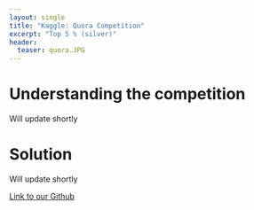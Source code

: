 ```yaml
---
layout: single
title: "Kaggle: Quora Competition"
excerpt: "Top 5 % (silver)"
header:
  teaser: quora.JPG
---
```



# Understanding the competition 

Will update shortly 

# Solution

Will update shortly

<a href="https://github.com/GA-datascience/Kaggle-Quora" target='_blank' class="btn btn--info btn--small">Link to our Github</a>
